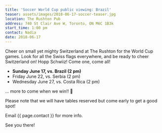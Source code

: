 ```yaml
---
title: 'Soccer World Cup public viewing: Brazil'
teaser: assets/images/2018-06-17-soccer-teaser.jpg
location: The Rushton Pub
address: 740 St Clair Ave W, Toronto, ON M6C 1B3k
start_time: 1:00 pm
contact: Nadia
date: 2018-06-17
---
```


Cheer on small yet mighty Switzerland at The Rushton for the World Cup games.
Look for all the Swiss flags everywhere, and be ready to cheer Switzerland on!
Hopp Schwiiz! Come one, come all!

- **Sunday June 17, vs. Brazil (2 pm)**
- Friday June 22, vs. Serbia (2 pm)
- Wednesday June 27, vs. Costa Rica (2 pm)

... more to come when we win!! :slightly_smiling_face:

Please note that we will have tables reserved but come early to get a good
spot!

Email {{ page.contact }} for more info.

See you there!
